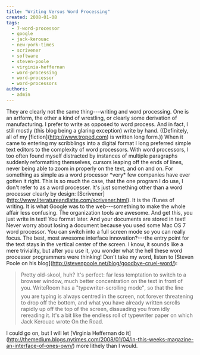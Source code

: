 ```yaml
---
title: "Writing Versus Word Processing"
created: 2008-01-08
tags: 
  - 7-word-processor
  - google
  - jack-kerouac
  - new-york-times
  - scrivener
  - software
  - steven-poole
  - virginia-heffernan
  - word-processing
  - word-processor
  - word-processors
authors: 
  - admin
---
```


They are clearly not the same thing---writing and word processing. One is an artform, the other a kind of wrestling, or clearly some derivation of manufacturing. I prefer to write as opposed to word process. And in fact, I still mostly (this blog being a glaring exception) write by hand. ((Definitely, all of my \[fiction\](http://www.troped.com) is written long form.)) When it came to entering my scribblings into a digital format I long preferred simple text editors to the complexity of word processors. With word processors, I too often found myself distracted by instances of multiple paragraphs suddenly reformatting themselves, cursors leaping off the ends of lines, never being able to zoom in properly on the text, and on and on. For something as simple as a word processor \*very\* few companies have ever gotten it right. This is so much the case, that the one program I do use, I don't refer to as a word processer. It's just something other than a word processer clearly by design: \[Scrivener\](http://www.literatureandlatte.com/scrivener.html). It is the iTunes of writing. It is what Google was to the web---something to make the whole affair less confusing. The organization tools are awesome. And get this, you just write in text! You format later. And your documents are stored in text! Never worry about losing a document because you used some Mac OS 7 word processor. You can switch into a full screen mode so you can really focus. The best, most awesome interface innovation?---the entry point for the text stays in the vertical center of the screen. I know, it sounds like a mere triviality, but after you use it, you wonder what the hell these word processor programmers were thinking! Don't take my word, listen to \[Steven Poole on his blog\](http://stevenpoole.net/blog/goodbye-cruel-word/):

> Pretty old-skool, huh? It's perfect: far less temptation to switch to a browser window, much better concentration on the text in front of you. WriteRoom has a "typewriter-scrolling mode", so that the line you are typing is always centred in the screen, not forever threatening to drop off the bottom, and what you have already written scrolls rapidly up off the top of the screen, dissuading you from idly rereading it. It's a bit like the endless roll of typewriter paper on which Jack Kerouac wrote On the Road.

I could go on, but I will let \[Virginia Heffernan do it\](http://themedium.blogs.nytimes.com/2008/01/04/in-this-weeks-magazine-an-interface-of-ones-own/) more lithely than I would.
